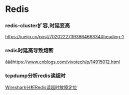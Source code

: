 # Redis

### redis-cluster扩容,时延变高

https://juejin.cn/post/7020222739386466334#heading-1

### redis时延高导致熔断

åååhttps://www.cnblogs.com/vivotech/p/14915012.html

### tcpdump分析redis读超时

[Wireshark分析Redis读超时故障定位](https://www.modb.pro/db/50768)
